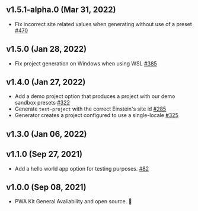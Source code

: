 ## v1.5.1-alpha.0 (Mar 31, 2022)
-   Fix incorrect site related values when generating without use of a preset [#470](https://github.com/SalesforceCommerceCloud/pwa-kit/pull/470)

## v1.5.0 (Jan 28, 2022)
-   Fix project generation on Windows when using WSL [#385](https://github.com/SalesforceCommerceCloud/pwa-kit/pull/385)

## v1.4.0 (Jan 27, 2022)

-   Add a demo project option that produces a project with our demo sandbox presets [#322](https://github.com/SalesforceCommerceCloud/pwa-kit/pull/322)
-   Generate `test-project` with the correct Einstein's site id [#285](https://github.com/SalesforceCommerceCloud/pwa-kit/pull/285)
-   Generator creates a project configured to use a single-locale [#325](https://github.com/SalesforceCommerceCloud/pwa-kit/pull/325)

## v1.3.0 (Jan 06, 2022)

## v1.1.0 (Sep 27, 2021)

-   Add a hello world app option for testing purposes. [#82](https://github.com/SalesforceCommerceCloud/pwa-kit/pull/82)

## v1.0.0 (Sep 08, 2021)

-   PWA Kit General Avaliability and open source. 🎉
